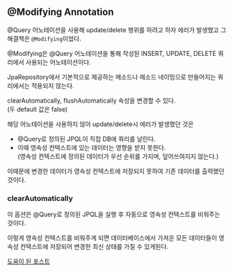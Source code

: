 ## @Modifying Annotation
@Query 어노테이션을 사용해 update/delete 행위를 하려고 하자 에러가 발생했고 그 해결책은 `@Modifying`이었다.

@Modifying은 @Query 어노테이션을 통해 작성된 INSERT, UPDATE, DELETE 쿼리에서 사용되는 어노테이션이다.

JpaRepository에서 기본적으로 제공하는 메소드나 메소드 네이밍으로 만들어지는 쿼리에서는 적용되지 않는다.

clearAutomatically, flushAutomatically 속성을 변경할 수 있다.  
(두 default 값은 false)

해당 어노테이션을 사용하지 않아 update/delete시 에러가 발생했던 것은  

- @Query로 정의된 JPQL이 직접 DB에 쿼리를 날린다.  
- 이때 영속성 컨텍스트에 있는 데이터는 영향을 받지 못한다.  
(영속성 컨텍스트에 정의된 데이터가 우선 순위를 가지며, 덮어쓰여지지 않는다.)

이때문에 변경한 데이터가 영속성 컨텍스트에 저장되지 못하여 기존 데이터를 출력했던 것이다.

### clearAutomatically
이 옵션은 @Query로 정의된 JPQL을 실행 후 자동으로 영속성 컨텍스트를 비워주는 것이다.

이렇게 영속성 컨텍스트를 비워주게 되면 데이터베이스에서 가져온 모든 데이터들이 영속성 컨텍스트에 저장되어 변경한 최신 상태를 가질 수 있게된다.


[도움이 된 포스트](https://joojimin.tistory.com/71)
